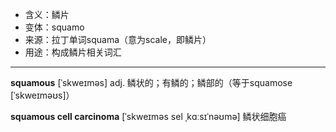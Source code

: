 - <span class="definition">含义：鳞片</span>
- <span class="definition">变体：squamo</span>
- <span class="definition">来源：拉丁单词squama（意为scale，即鳞片）</span>
- <span class="definition">用途：构成鳞片相关词汇</span>

---

<span class="vocabulary">**squamous**</span> [ˈskweɪməs] adj. 鳞状的；有鳞的；鳞部的（等于squamose [ˈskweɪməʊs]）

<span class="vocabulary">**squamous cell carcinoma**</span> [ˈskweɪməs sel ˌkɑːsɪˈnəʊmə] 鳞状细胞癌
